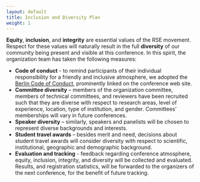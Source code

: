 ```yaml
---
layout: default
title: Inclusion and Diversity Plan
weight: 1
---
```


**Equity**, **inclusion**, and **integrity** are essential values
of the RSE movement. Respect for these values will naturally result
in the full **diversity** of our community being present and visible
at this conference. In this spirit, the organization team has taken
the following measures:

* **Code of conduct** - to remind participants of their individual
  responsibility for a friendly and inclusive atmosphere, we adopted
  the [Berlin Code of Conduct](https://berlincodeofconduct.org/),
  prominently linked on the conference web site.
* **Committee diversity** – members of the organization committee,
  members of technical committees, and reviewers have been
  recruited such that they are diverse with respect to research
  areas, level of experience, location, type of institution,
  and gender. Committees’ memberships will vary in future conferences.
* **Speaker diversity** – similarly, speakers and panelists will be
  chosen to represent diverse backgrounds and interests.
* **Student travel awards** – besides merit and need, decisions about
  student travel awards will consider diversity with respect to
  scientific, institutional, geographic and demographic background.
* **Evaluation and tracking** - feedback regarding conference
  atmosphere, equity, inclusion, integrity, and diversity will
  be collected and evaluated. Results, and registration statistics,
  will be forwarded to the organizers of the next conference,
  for the benefit of future tracking.
